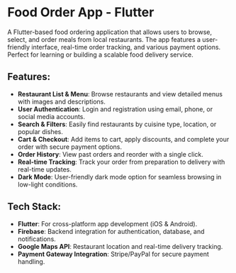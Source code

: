 # Food Order App - Flutter

A Flutter-based food ordering application that allows users to browse, select, and order meals from local restaurants. The app features a user-friendly interface, real-time order tracking, and various payment options. Perfect for learning or building a scalable food delivery service.

## Features:
- **Restaurant List & Menu**: Browse restaurants and view detailed menus with images and descriptions.
- **User Authentication**: Login and registration using email, phone, or social media accounts.
- **Search & Filters**: Easily find restaurants by cuisine type, location, or popular dishes.
- **Cart & Checkout**: Add items to cart, apply discounts, and complete your order with secure payment options.
- **Order History**: View past orders and reorder with a single click.
- **Real-time Tracking**: Track your order from preparation to delivery with real-time updates.
- **Dark Mode**: User-friendly dark mode option for seamless browsing in low-light conditions.

## Tech Stack:
- **Flutter**: For cross-platform app development (iOS & Android).
- **Firebase**: Backend integration for authentication, database, and notifications.
- **Google Maps API**: Restaurant location and real-time delivery tracking.
- **Payment Gateway Integration**: Stripe/PayPal for secure payment handling.


